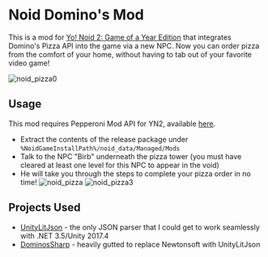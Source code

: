 ﻿# Noid Domino's Mod

This is a mod for [Yo! Noid 2: Game of a Year Edition](noid.pizza) that integrates Domino's Pizza API into the game via a new NPC. Now you can order pizza from the comfort of your home, without having to tab out of your favorite video game!

![noid_pizza0](https://github.com/SpectralPlatypus/Noid-Dominos-Mod/assets/50896763/0349dc34-d5ba-4e62-9bdf-790ec506b6af)

## Usage
This mod requires Pepperoni Mod API for YN2, available [here](https://github.com/SpectralPlatypus/Pepperoni/releases/tag/v3.5).
- Extract the contents of the release package under `%NoidGameInstallPath%/noid_data/Managed/Mods`
- Talk to the NPC "Birb" underneath the pizza tower (you must have cleared at least one level for this NPC to appear in the void)
- He will take you through the steps to complete your pizza order in no time!
![noid_pizza](https://github.com/SpectralPlatypus/Noid-Dominos-Mod/assets/50896763/211f5a31-4ec8-4d8e-8f81-df51822646df)
![noid_pizza3](https://github.com/SpectralPlatypus/Noid-Dominos-Mod/assets/50896763/9f6a9e96-0699-4718-a686-610898e29ff5)

## Projects Used
- [UnityLitJson](https://github.com/Mervill/UnityLitJson/) - the only JSON parser that I could get to work seamlessly with .NET 3.5/Unity 2017.4
- [DominosSharp](https://github.com/FromDarkHell/DominoSharp) - heavily gutted to replace Newtonsoft with UnityLitJson
